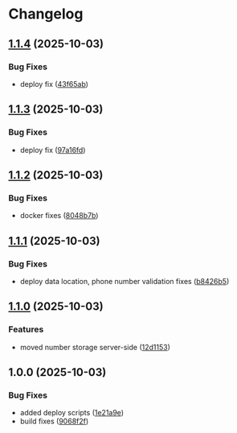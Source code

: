 # Changelog

## [1.1.4](https://github.com/HCL-CDP-TA/ussd-emulator/compare/v1.1.3...v1.1.4) (2025-10-03)


### Bug Fixes

* deploy fix ([43f65ab](https://github.com/HCL-CDP-TA/ussd-emulator/commit/43f65aba31e685700d9ca8b5903a935e794d7a46))

## [1.1.3](https://github.com/HCL-CDP-TA/ussd-emulator/compare/v1.1.2...v1.1.3) (2025-10-03)


### Bug Fixes

* deploy fix ([97a16fd](https://github.com/HCL-CDP-TA/ussd-emulator/commit/97a16fdc821b9a5c88ca199b0f74b62271a1a741))

## [1.1.2](https://github.com/HCL-CDP-TA/ussd-emulator/compare/v1.1.1...v1.1.2) (2025-10-03)


### Bug Fixes

* docker fixes ([8048b7b](https://github.com/HCL-CDP-TA/ussd-emulator/commit/8048b7b1bb847901e6c6959143734cc1646837b1))

## [1.1.1](https://github.com/HCL-CDP-TA/ussd-emulator/compare/v1.1.0...v1.1.1) (2025-10-03)


### Bug Fixes

* deploy data location, phone number validation fixes ([b8426b5](https://github.com/HCL-CDP-TA/ussd-emulator/commit/b8426b5968367bd0ecb1eaa8ec87705046c2fc52))

## [1.1.0](https://github.com/HCL-CDP-TA/ussd-emulator/compare/v1.0.0...v1.1.0) (2025-10-03)


### Features

* moved number storage server-side ([12d1153](https://github.com/HCL-CDP-TA/ussd-emulator/commit/12d1153cdb835213010fd2cc75dfa0e3d264d97e))

## 1.0.0 (2025-10-03)


### Bug Fixes

* added deploy scripts ([1e21a9e](https://github.com/HCL-CDP-TA/ussd-emulator/commit/1e21a9e5482edd29ee9a740ffc1c98333471ae97))
* build fixes ([9068f2f](https://github.com/HCL-CDP-TA/ussd-emulator/commit/9068f2fe155ca3885d4660b3a34b03fa9a01c0f1))
